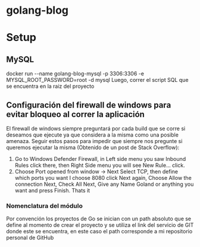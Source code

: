 # golang-blog

# Setup
## MySQL
docker run --name golang-blog-mysql -p 3306:3306 -e MYSQL_ROOT_PASSWORD=root -d mysql
Luego, correr el script SQL que se encuentra en la raiz del proyecto

## Configuración del firewall de windows para evitar bloqueo al correr la aplicación
El firewall de windows siempre preguntará por cada build que se corre si deseamos que ejecute 
ya que considera a la misma como una posible amenaza. Seguir estos pasos para impedir que 
siempre nos pregunte si queremos ejecutar la misma (Obtenido de un post de Stack Overflow):
<br>
1. Go to Windows Defender Firewall, in Left side menu you saw Inbound Rules click there, then Right Side menu you will see New Rule... click.
2. Choose Port opened from window -> Next Select TCP, then define which ports you want I choose 8080 click Next again, Choose Allow the connection Next, Check All Next, Give any Name Goland or anything you want and press Finish. Thats it

### Nomenclatura del módulo
Por convención los proyectos de Go se inician con un path absoluto que se define al momento de crear el proyecto y se utiliza el link del servicio de GIT donde este se encuentra, en este caso el path corresponde a mi repositorio personal de GitHub